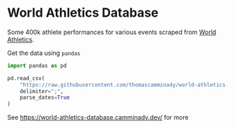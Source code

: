 # World Athletics Database

Some 400k athlete performances for various events scraped from [World Athletics](https://worldathletics.org/records/all-time-toplists/sprints/100-metres/outdoor/women/senior).

Get the data using `pandas`

```python
import pandas as pd

pd.read_csv(
    "https://raw.githubusercontent.com/thomascamminady/world-athletics-database/main/data/data.csv",
    delimiter=";",
    parse_dates=True
)
```

See https://world-athletics-database.camminady.dev/ for more
